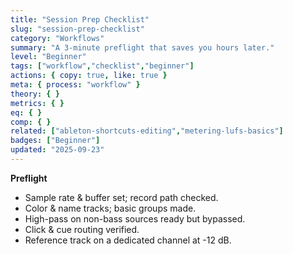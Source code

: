```yaml
---
title: "Session Prep Checklist"
slug: "session-prep-checklist"
category: "Workflows"
summary: "A 3-minute preflight that saves you hours later."
level: "Beginner"
tags: ["workflow","checklist","beginner"]
actions: { copy: true, like: true }
meta: { process: "workflow" }
theory: { }
metrics: { }
eq: { }
comp: { }
related: ["ableton-shortcuts-editing","metering-lufs-basics"]
badges: ["Beginner"]
updated: "2025-09-23"
---
```

**Preflight**
- Sample rate & buffer set; record path checked.
- Color & name tracks; basic groups made.
- High-pass on non-bass sources ready but bypassed.
- Click & cue routing verified.
- Reference track on a dedicated channel at -12 dB.
